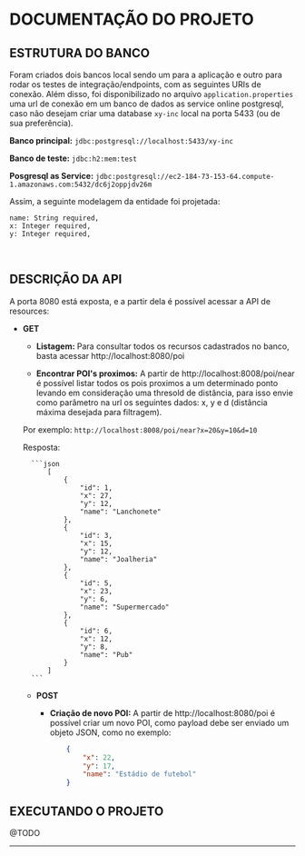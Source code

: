 DOCUMENTAÇÃO DO PROJETO
===========================================


## **ESTRUTURA DO BANCO**
 
Foram criados dois bancos local sendo um para a aplicação e outro para rodar os testes de integração/endpoints, com as seguintes URIs de conexão. Além disso, foi disponibilizado no arquivo `application.properties` uma url de conexão em um banco de dados as service online postgresql, caso não desejam criar uma database `xy-inc` local na porta 5433 (ou de sua preferência).  

**Banco principal:** `jdbc:postgresql://localhost:5433/xy-inc`

**Banco de teste:** `jdbc:h2:mem:test`

**Posgresql as Service:** `jdbc:postgresql://ec2-184-73-153-64.compute-1.amazonaws.com:5432/dc6j2oppjdv26m`

Assim, a seguinte modelagem da entidade foi projetada:

    name: String required,
    x: Integer required,
    y: Integer required,

<br/>

## **DESCRIÇÃO DA API**

A porta 8080 está exposta, e a partir dela é possível acessar a API de resources:

- **GET**
    - **Listagem:** Para consultar todos os recursos cadastrados no banco, basta acessar http://localhost:8080/poi 
    
    - **Encontrar POI's proximos:** A partir de http://localhost:8008/poi/near é possível listar todos os pois proximos a um determinado ponto levando em consideração uma thresold de distância, para isso envie como parâmetro na url os seguintes dados: x, y e d (distância máxima desejada para filtragem). 

    Por exemplo: `http://localhost:8008/poi/near?x=20&y=10&d=10`

    Resposta:

        ```json
            [
                {
                    "id": 1,
                    "x": 27,
                    "y": 12,
                    "name": "Lanchonete"
                },
                {
                    "id": 3,
                    "x": 15,
                    "y": 12,
                    "name": "Joalheria"
                },
                {
                    "id": 5,
                    "x": 23,
                    "y": 6,
                    "name": "Supermercado"
                },
                {
                    "id": 6,
                    "x": 12,
                    "y": 8,
                    "name": "Pub"
                }
            ]
        ```

    - **POST**
        - **Criação de novo POI:** A partir de http://localhost:8080/poi é possível criar um novo POI, como payload debe ser enviado um objeto JSON, como no exemplo:
                
            ```json
                {
                    "x": 22,
                    "y": 17,
                    "name": "Estádio de futebol"
                }
            ```

## **EXECUTANDO O PROJETO**

@TODO

----
